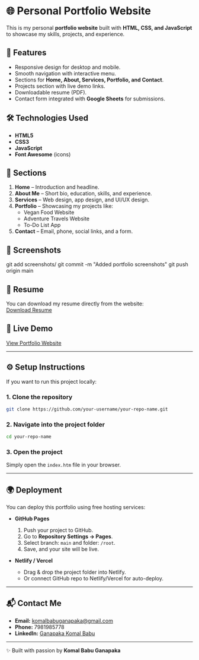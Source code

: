# 🌐 Personal Portfolio Website  

This is my personal **portfolio website** built with **HTML, CSS, and JavaScript** to showcase my skills, projects, and experience.  

## 🚀 Features  
- Responsive design for desktop and mobile.  
- Smooth navigation with interactive menu.  
- Sections for **Home, About, Services, Portfolio, and Contact**.  
- Projects section with live demo links.  
- Downloadable resume (PDF).  
- Contact form integrated with **Google Sheets** for submissions.  

## 🛠️ Technologies Used  
- **HTML5**  
- **CSS3**  
- **JavaScript**  
- **Font Awesome** (icons)  

## 📂 Sections  
1. **Home** – Introduction and headline.  
2. **About Me** – Short bio, education, skills, and experience.  
3. **Services** – Web design, app design, and UI/UX design.  
4. **Portfolio** – Showcasing my projects like:  
   - Vegan Food Website  
   - Adventure Travels Website  
   - To-Do List App  
5. **Contact** – Email, phone, social links, and a form.  

## 📸 Screenshots  
git add screenshots/
git commit -m "Added portfolio screenshots"
git push origin main


## 📑 Resume  
You can download my resume directly from the website:  
[Download Resume](Komal_Ganapaka_Resume.pdf)  

## 🔗 Live Demo  
[View Portfolio Website](https://silver-frangipane-a48831.netlify.app/)  

---

## ⚙️ Setup Instructions  

If you want to run this project locally:  

### 1. Clone the repository  
```bash
git clone https://github.com/your-username/your-repo-name.git
```

### 2. Navigate into the project folder  
```bash
cd your-repo-name
```

### 3. Open the project  
Simply open the `index.htm` file in your browser.  

---

## 🌍 Deployment  

You can deploy this portfolio using free hosting services:  
- **GitHub Pages**  
  1. Push your project to GitHub.  
  2. Go to **Repository Settings → Pages**.  
  3. Select branch: `main` and folder: `/root`.  
  4. Save, and your site will be live.  

- **Netlify / Vercel**  
  - Drag & drop the project folder into Netlify.  
  - Or connect GitHub repo to Netlify/Vercel for auto-deploy.  

---

## 📬 Contact Me  
- **Email:** komalbabuganapaka@gmail.com  
- **Phone:** 7981985778  
- **LinkedIn:** [Ganapaka Komal Babu](https://www.linkedin.com/in/ganapaka-komal-babu-b72783306/)  

---

✨ Built with passion by **Komal Babu Ganapaka**  
